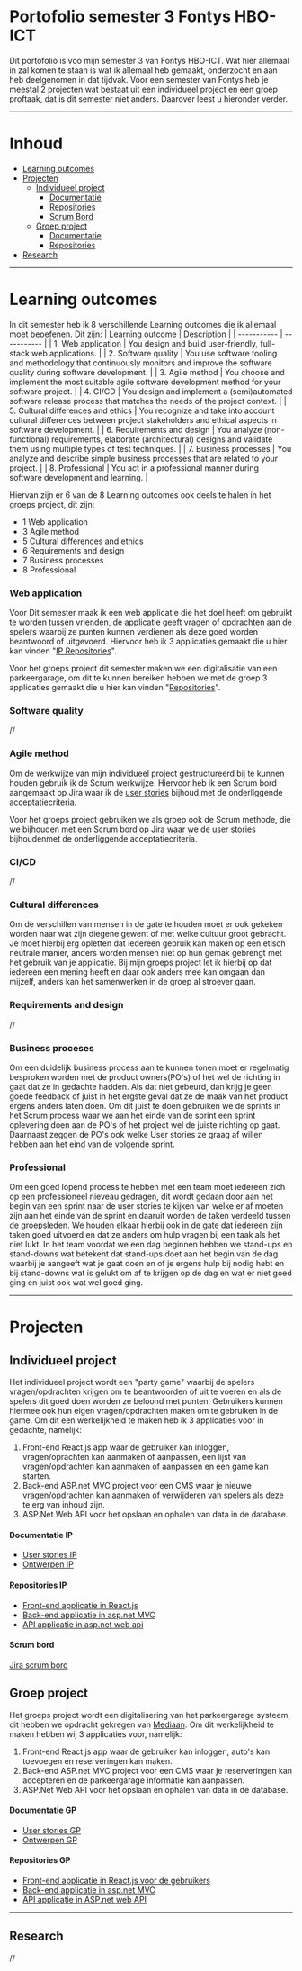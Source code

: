 # Portofolio semester 3 Fontys HBO-ICT
Dit portofolio is voo mijn semester 3 van Fontys HBO-ICT. Wat hier allemaal in zal komen te staan is wat ik allemaal heb gemaakt, onderzocht en aan heb deelgenomen in dat tijdvak. 
Voor een semester van Fontys heb je meestal 2 projecten wat bestaat uit een individueel project en een groep proftaak, dat is dit semester niet anders. Daarover leest u hieronder verder.

--------------------------------------------------
# Inhoud
- [Learning outcomes](#learning-outcomes)
- [Projecten](#projecten)
    - [Individueel project](#individueel-project)
        - [Documentatie](#documentatie-ip)
        - [Repositories](#documentatie-ip)
        - [Scrum Bord](#scrum-bord)
    - [Groep project](#groep-project)
        - [Documentatie](#documentatie-gp)
        - [Repositories](#repositories-gp)
- [Research](#research)

--------------------------------------------------
# Learning outcomes 
In dit semester heb ik 8 verschillende Learning outcomes die ik allemaal moet beoefenen. Dit zijn:
| Learning outcome | Description |
| ----------- | ----------- |
| 1. Web application | You design and build user-friendly, full-stack web applications. |
| 2. Software quality | You use software tooling and methodology that continuously monitors and improve the software quality during software development. |
| 3. Agile method | You choose and implement the most suitable agile software development method for your software project. |
| 4. CI/CD | You design and implement a (semi)automated software release process that matches the needs of the project context. |
| 5. Cultural differences and ethics | You recognize and take into account cultural differences between project stakeholders and ethical aspects in software development. |
| 6. Requirements and design | You analyze (non-functional) requirements, elaborate (architectural) designs and validate them using multiple types of test techniques. |
| 7. Business processes | You analyze and describe simple business processes that are related to your project. |
| 8. Professional | You act in a professional manner during software development and learning. |

Hiervan zijn er 6 van de 8 Learning outcomes ook deels te halen in het groeps project, dit zijn: 
- 1 Web application
- 3 Agile method
- 5 Cultural differences and ethics
- 6 Requirements and design
- 7 Business processes
- 8 Professional

### Web application
Voor Dit semester maak ik een web applicatie die het doel heeft om gebruikt te worden tussen vrienden, de applicatie geeft vragen of opdrachten aan de spelers waarbij ze punten kunnen verdienen als deze goed worden beantwoord of uitgevoerd.
Hiervoor heb ik 3 applicaties gemaakt die u hier kan vinden "[IP Repositories](#documentatie-ip)".

Voor het groeps project dit semester maken we een digitalisatie van een parkeergarage, om dit te kunnen bereiken hebben we met de groep 3 applicaties gemaakt die u hier kan vinden "[Repositories](#repositories-gp)".

### Software quality
//

### Agile method
Om de werkwijze van mijn individueel project gestructureerd bij te kunnen houden gebruik ik de Scrum werkwijze. Hiervoor heb ik een Scrum bord aangemaakt op Jira waar ik de [user stories](https://github.com/Espilonius/Portofolio-S3/Documentatie/User_Stories/Individueel) bijhoud met de onderliggende acceptatiecriteria.

Voor het groeps project gebruiken we als groep ook de Scrum methode, die we bijhouden met een Scrum bord op Jira waar we de [user stories](https://github.com/Espilonius/Portofolio-S3/Documentatie/User_Stories/Groep_Proftaak) bijhoudenmet de onderliggende acceptatiecriteria.

### CI/CD
//

### Cultural differences
Om de verschillen van mensen in de gate te houden moet er ook gekeken worden naar wat zijn diegene gewent of met welke cultuur groot gebracht. Je moet hierbij erg opletten dat iedereen gebruik kan maken op een etisch neutrale manier, anders worden mensen niet op hun gemak gebrengt met het gebruik van je applicatie.
Bij mijn groeps project let ik hierbij op dat iedereen een mening heeft en daar ook anders mee kan omgaan dan mijzelf, anders kan het samenwerken in de groep al stroever gaan.

### Requirements and design
//

### Business proceses
Om een duidelijk business process aan te kunnen tonen moet er regelmatig besproken worden met de product owners(PO's) of het wel de richting in gaat dat ze in gedachte hadden. Als dat niet gebeurd, dan krijg je geen goede feedback of juist in het ergste geval dat ze de maak van het product ergens anders laten doen.
Om dit juist te doen gebruiken we de sprints in het Scrum process waar we aan het einde van de sprint een sprint oplevering doen aan de PO's of het project wel de juiste richting op gaat. Daarnaast zeggen de PO's ook welke User stories ze graag af willen hebben aan het eind van de volgende sprint.

### Professional
Om een goed lopend process te hebben met een team moet iedereen zich op een professioneel nieveau gedragen, dit wordt gedaan door aan het begin van een sprint naar de user stories te kijken van welke er af moeten zijn aan het einde van de sprint en daaruit worden de taken verdeeld tussen de groepsleden. We houden elkaar hierbij ook in de gate dat iedereen zijn taken goed uitvoerd en dat ze anders om hulp vragen bij een taak als het niet lukt. In het team voordat we een dag beginnen hebben we stand-ups en stand-downs wat betekent dat stand-ups doet aan het begin van de dag waarbij je aangeeft wat je gaat doen en of je ergens hulp bij nodig hebt en bij stand-downs wat is gelukt om af te krijgen op de dag en wat er niet goed ging en juist ook wat wel goed ging.

--------------------------------------------
# Projecten
## Individueel project
Het individueel project wordt een "party game" waarbij de spelers vragen/opdrachten krijgen om te beantwoorden of uit te voeren en als de spelers dit goed doen worden ze beloond met punten. Gebruikers kunnen hiermee ook hun eigen vragen/opdrachten maken om te gebruiken in de game. Om dit een werkelijkheid te maken heb ik 3 applicaties voor in gedachte, namelijk:
1. Front-end React.js app waar de gebruiker kan inloggen, vragen/oprachten kan aanmaken of aanpassen, een lijst van vragen/opdrachten kan aanmaken of aanpassen en een game kan starten.
2. Back-end ASP.net MVC project voor een CMS waar je nieuwe vragen/opdrachten kan aanmaken of verwijderen van spelers als deze te erg van inhoud zijn.
3. ASP.Net Web API voor het opslaan en ophalen van data in de database.

#### **Documentatie IP**
- [User stories IP](https://github.com/Espilonius/Portofolio-S3/Documentatie/User_Stories/Individueel)
- [Ontwerpen IP](https://github.com/Espilonius/Portofolio-S3/Documentatie/Ontwerpen/Individueel)

#### **Repositories IP**
- [Front-end applicatie in React.js](https://github.com/Espilonius/front-end_PartyGame_S3)
- [Back-end applicatie in asp.net MVC](//)
- [API applicatie in asp.net web api](https://github.com/Espilonius/API_PartyGame_S3)

#### **Scrum bord**
[Jira scrum bord](https://s3-gp-groep2.atlassian.net/jira/software/projects/SP/boards/2)

## Groep project
Het groeps project wordt een digitalisering van het parkeergarage systeem, dit hebben we opdracht gekregen van [Mediaan](https://mediaan.com/nl). Om dit werkelijkheid te maken hebben wij 3 applicaties voor, namelijk:
1. Front-end React.js app waar de gebruiker kan inloggen, auto's kan toevoegen en reserveringen kan maken.
2. Back-end ASP.net MVC project voor een CMS waar je reserveringen kan accepteren en de parkeergarage informatie kan aanpassen.
3. ASP.Net Web API voor het opslaan en ophalen van data in de database.

#### **Documentatie GP**
- [User stories GP](https://github.com/Espilonius/Portofolio-S3/Documentatie/User_Stories/Groep_Proftaak)
- [Ontwerpen GP](https://github.com/Espilonius/Portofolio-S3/Documentatie/Ontwerpen/Groep_Proftaak)

#### **Repositories GP**
- [Front-end applicatie in React.js voor de gebruikers](https://github.com/ParKings-inc/proftaak_s3_front-end)
- [Back-end applicatie in asp.net MVC](https://github.com/davey2206/Proftaak_S3_CMS)
- [API applicatie in ASP.net web API](https://github.com/ParKings-inc/Proftaak_S3_API)

-------------------------------------------------------
## Research
//